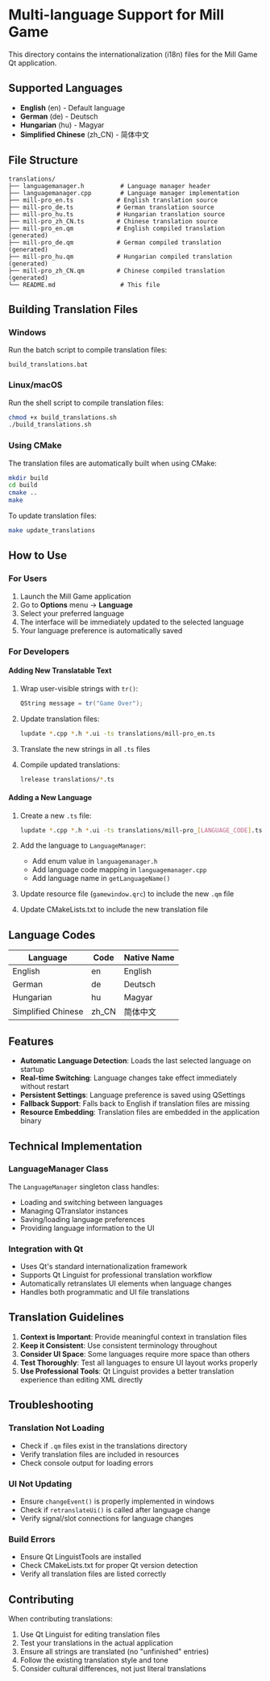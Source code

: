 # Multi-language Support for Mill Game

This directory contains the internationalization (i18n) files for the Mill Game Qt application.

## Supported Languages

- **English** (en) - Default language
- **German** (de) - Deutsch
- **Hungarian** (hu) - Magyar  
- **Simplified Chinese** (zh_CN) - 简体中文

## File Structure

```
translations/
├── languagemanager.h          # Language manager header
├── languagemanager.cpp        # Language manager implementation
├── mill-pro_en.ts            # English translation source
├── mill-pro_de.ts            # German translation source
├── mill-pro_hu.ts            # Hungarian translation source
├── mill-pro_zh_CN.ts         # Chinese translation source
├── mill-pro_en.qm            # English compiled translation (generated)
├── mill-pro_de.qm            # German compiled translation (generated)
├── mill-pro_hu.qm            # Hungarian compiled translation (generated)
├── mill-pro_zh_CN.qm         # Chinese compiled translation (generated)
└── README.md                  # This file
```

## Building Translation Files

### Windows
Run the batch script to compile translation files:
```batch
build_translations.bat
```

### Linux/macOS
Run the shell script to compile translation files:
```bash
chmod +x build_translations.sh
./build_translations.sh
```

### Using CMake
The translation files are automatically built when using CMake:
```bash
mkdir build
cd build
cmake ..
make
```

To update translation files:
```bash
make update_translations
```

## How to Use

### For Users
1. Launch the Mill Game application
2. Go to **Options** menu → **Language**
3. Select your preferred language
4. The interface will be immediately updated to the selected language
5. Your language preference is automatically saved

### For Developers

#### Adding New Translatable Text
1. Wrap user-visible strings with `tr()`:
   ```cpp
   QString message = tr("Game Over");
   ```

2. Update translation files:
   ```bash
   lupdate *.cpp *.h *.ui -ts translations/mill-pro_en.ts
   ```

3. Translate the new strings in all `.ts` files

4. Compile updated translations:
   ```bash
   lrelease translations/*.ts
   ```

#### Adding a New Language
1. Create a new `.ts` file:
   ```bash
   lupdate *.cpp *.h *.ui -ts translations/mill-pro_[LANGUAGE_CODE].ts
   ```

2. Add the language to `LanguageManager`:
   - Add enum value in `languagemanager.h`
   - Add language code mapping in `languagemanager.cpp`
   - Add language name in `getLanguageName()`

3. Update resource file (`gamewindow.qrc`) to include the new `.qm` file

4. Update CMakeLists.txt to include the new translation file

## Language Codes

| Language | Code | Native Name |
|----------|------|-------------|
| English | en | English |
| German | de | Deutsch |
| Hungarian | hu | Magyar |
| Simplified Chinese | zh_CN | 简体中文 |

## Features

- **Automatic Language Detection**: Loads the last selected language on startup
- **Real-time Switching**: Language changes take effect immediately without restart
- **Persistent Settings**: Language preference is saved using QSettings
- **Fallback Support**: Falls back to English if translation files are missing
- **Resource Embedding**: Translation files are embedded in the application binary

## Technical Implementation

### LanguageManager Class
The `LanguageManager` singleton class handles:
- Loading and switching between languages
- Managing QTranslator instances
- Saving/loading language preferences
- Providing language information to the UI

### Integration with Qt
- Uses Qt's standard internationalization framework
- Supports Qt Linguist for professional translation workflow
- Automatically retranslates UI elements when language changes
- Handles both programmatic and UI file translations

## Translation Guidelines

1. **Context is Important**: Provide meaningful context in translation files
2. **Keep it Consistent**: Use consistent terminology throughout
3. **Consider UI Space**: Some languages require more space than others
4. **Test Thoroughly**: Test all languages to ensure UI layout works properly
5. **Use Professional Tools**: Qt Linguist provides a better translation experience than editing XML directly

## Troubleshooting

### Translation Not Loading
- Check if `.qm` files exist in the translations directory
- Verify translation files are included in resources
- Check console output for loading errors

### UI Not Updating
- Ensure `changeEvent()` is properly implemented in windows
- Check if `retranslateUi()` is called after language change
- Verify signal/slot connections for language changes

### Build Errors
- Ensure Qt LinguistTools are installed
- Check CMakeLists.txt for proper Qt version detection
- Verify all translation files are listed correctly

## Contributing

When contributing translations:
1. Use Qt Linguist for editing translation files
2. Test your translations in the actual application
3. Ensure all strings are translated (no "unfinished" entries)
4. Follow the existing translation style and tone
5. Consider cultural differences, not just literal translations 